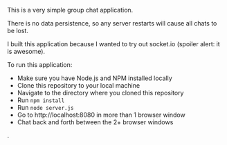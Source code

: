 This is a very simple group chat application.

There is no data persistence, so any server restarts will cause all chats to be lost.

I built this application because I wanted to try out socket.io (spoiler alert: it is awesome).

To run this application:

* Make sure you have Node.js and NPM installed locally
* Clone this repository to your local machine
* Navigate to the directory where you cloned this repository
* Run `npm install`
* Run `node server.js`
* Go to http://localhost:8080 in more than 1 browser window
* Chat back and forth between the 2+ browser windows

.
